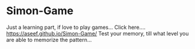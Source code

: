 # Simon-Game

Just a learning part, if love to play games...
Click here.... https://aseef.github.io/Simon-Game/
Test your memory, till what level you are able to memorize the pattern...
